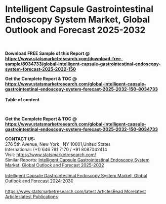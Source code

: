 <h1>Intelligent Capsule Gastrointestinal Endoscopy System Market, Global Outlook and Forecast 2025-2032</h1><br/><p><strong>Download FREE Sample of this Report @ <a href="https://www.statsmarketresearch.com/download-free-sample/8034733/global-intelligent-capsule-gastrointestinal-endoscopy-system-forecast-2025-2032-150">https://www.statsmarketresearch.com/download-free-sample/8034733/global-intelligent-capsule-gastrointestinal-endoscopy-system-forecast-2025-2032-150</a></strong></p><div><b>Get the Complete Report & TOC @ <a href="https://www.statsmarketresearch.com/global-intelligent-capsule-gastrointestinal-endoscopy-system-forecast-2025-2032-150-8034733">https://www.statsmarketresearch.com/global-intelligent-capsule-gastrointestinal-endoscopy-system-forecast-2025-2032-150-8034733</a></b></div><br><b>Table of content</b><p><br><div><b>Get the Complete Report & TOC @ <a href="https://www.statsmarketresearch.com/global-intelligent-capsule-gastrointestinal-endoscopy-system-forecast-2025-2032-150-8034733">https://www.statsmarketresearch.com/global-intelligent-capsule-gastrointestinal-endoscopy-system-forecast-2025-2032-150-8034733</a></b></div></p> <b>CONTACT US:</b><br>276 5th Avenue, New York , NY 10001,United States<br>International: (+1) 646 781 7170 / +91 8087042414<br>Visit: <a href="https://www.statsmarketresearch.com/">https://www.statsmarketresearch.com/</a><br>Similar Reports: <a href="https://www.statsmarketresearch.com/global-intelligent-capsule-gastrointestinal-endoscopy-system-forecast-2025-2032-150-8034733">Intelligent Capsule Gastrointestinal Endoscopy System Market, Global Outlook and Forecast 2025-2032</a><br/><br/><a href="https://www.statsmarketresearch.com/global-intelligent-capsule-gastrointestinal-endoscopy-system-forecast-2025-2032-150-8034733">Intelligent Capsule Gastrointestinal Endoscopy System Market, Global Outlook and Forecast 2024-2030</a><br/><br/><a href="https://gyeongbokgung.com">https://www.statsmarketresearch.com/</a><a href="https://hallyeomaritime.com">latest Articles</a><a href="https://jingwansa.com">Read More</a><a href=https://nguoiviet.jp/">latest Articles</a><a href="https://www.intelmarketresearch.com/">latest Publications</a>